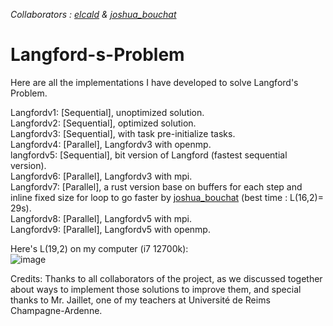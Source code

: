 *Collaborators : [elcald](https://github.com/ElCald) & [joshua_bouchat](https://github.com/JoshuaBOUCHAT)*

# Langford-s-Problem
Here are all the implementations I have developed to solve Langford's Problem.

Langfordv1: [Sequential], unoptimized solution. <br>
Langfordv2: [Sequential], optimized solution. <br>
Langfordv3: [Sequential], with task pre-initialize tasks. <br>
Langfordv4: [Parallel], Langfordv3 with openmp. <br>
langfordv5: [Sequential], bit version of Langford (fastest sequential version). <br>
Langfordv6: [Parallel], Langfordv3 with mpi. <br>
Langfordv7: [Parallel], a rust version base on buffers for each step and inline fixed size for loop to go faster by [joshua_bouchat](https://github.com/JoshuaBOUCHAT) (best time : L(16,2)= 29s). <br>
Langfordv8: [Parallel], Langfordv5 with mpi. <br>
Langfordv9: [Parallel], Langfordv5 with openmp. <br>

Here's L(19,2) on my computer (i7 12700k): <br>
![image](https://github.com/user-attachments/assets/3ca94653-4edc-44bc-9313-49adcb1e816a)
<br>

Credits: Thanks to all collaborators of the project, as we discussed together about ways to implement those solutions to improve them, and special thanks to Mr. Jaillet, one of my teachers at Université de Reims Champagne-Ardenne.
